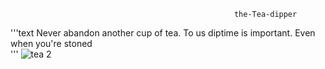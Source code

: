                                                       the-Tea-dipper
'''text
Never abandon another cup of tea. To us
diptime is important. Even when you're 
stoned  
'''
![tea 2](https://user-images.githubusercontent.com/61739179/83426836-10796c80-a430-11ea-8184-2d45f0190283.gif)
